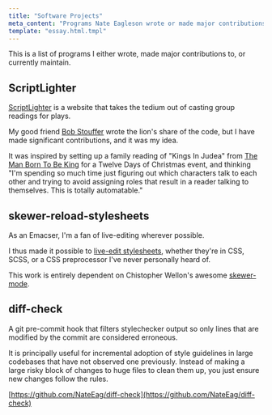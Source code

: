 ```yaml
---
title: "Software Projects"
meta_content: "Programs Nate Eagleson wrote or made major contributions to."
template: "essay.html.tmpl"
---
```


This is a list of programs I either wrote, made major
contributions to, or currently maintain.


## ScriptLighter

[ScriptLighter](https://www.scriptlighter.com) is a website that takes the
tedium out of casting group readings for plays.

My good friend [Bob Stouffer](https://www.bobandkellystouffer.com/) wrote the
lion's share of the code, but I have made significant contributions, and it was
my idea.

It was inspired by setting up a family reading of "Kings In Judea" from [The
Man Born To Be King](https://en.wikipedia.org/wiki/The_Man_Born_to_Be_King) for
a Twelve Days of Christmas event, and thinking "I'm spending so much time just
figuring out which characters talk to each other and trying to avoid assigning
roles that result in a reader talking to themselves. This is totally
automatable."


## skewer-reload-stylesheets

As an Emacser, I'm a fan of live-editing wherever possible.

I thus made it possible to [live-edit
stylesheets](https://github.com/NateEag/skewer-reload-stylesheets), whether
they're in CSS, SCSS, or a CSS preprocessor I've never personally heard of.

This work is entirely dependent on Chistopher Wellon's awesome
[skewer-mode](https://github.com/skeeto/skewer-mode).


## diff-check

A git pre-commit hook that filters stylechecker output so only lines that are
modified by the commit are considered erroneous.

It is principally useful for incremental adoption of style guidelines in large
codebases that have not observed one previously. Instead of making a large
risky block of changes to huge files to clean them up, you just ensure new
changes follow the rules.

[https://github.com/NateEag/diff-check](https://github.com/NateEag/diff-check)
